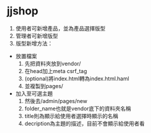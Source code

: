 # jjshop
1. 使用者可新增產品，並為產品選擇版型
2. 管理者可新增版型
3. 版型新增方法：
  - 放置檔案
    1. 先把資料夾放到vendor/
    2. 在head加上meta csrf_tag
    3. (optional)將index.html轉為index.html.haml
    4. 並複製到pages/
  - 加入至可選主題
    1. 然後去/admin/pages/new
    2. folder_name也就是vendor底下的資料夾名稱
    3. title則為顯示給使用者選擇時顯示的名稱
    4. decription為主題的描述，目前不會顯示給使用者看
